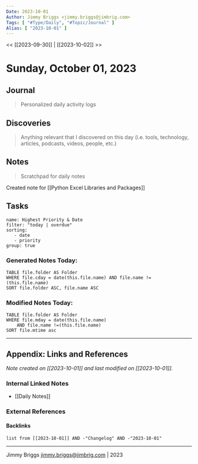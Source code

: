 ```yaml
---
Date: 2023-10-01
Author: Jimmy Briggs <jimmy.briggs@jimbrig.com>
Tags: [ "#Type/Daily", "#Topic/Journal" ]
Alias: [ "2023-10-01" ]
---
```


<< [[2023-09-30]] | [[2023-10-02]] >>

# Sunday, October 01, 2023

## Journal

> Personalized daily activity logs

## Discoveries

> Anything relevant that I discovered on this day (i.e. tools, technology, articles, podcasts, videos, people, etc.)

## Notes

> Scratchpad for daily notes

Created note for [[Python Excel Libraries and Packages]]

## Tasks

```todoist
name: Highest Priority & Date
filter: "today | overdue"
sorting: 
   - date
   - priority
group: true
```


### Generated Notes Today:

```dataview
TABLE file.folder AS Folder 
WHERE file.cday = date(this.file.name) AND file.name !=(this.file.name) 
SORT file.folder ASC, file.name ASC
```

### Modified Notes Today:

```dataview
TABLE file.folder AS Folder
WHERE file.mday = date(this.file.name) 
	AND file.name !=(this.file.name)
SORT file.mtime asc
```

***

## Appendix: Links and References

*Note created on [[2023-10-01]] and last modified on [[2023-10-01]].*

### Internal Linked Notes

- [[Daily Notes]]

### External References

#### Backlinks

```dataview
list from [[2023-10-01]] AND -"Changelog" AND -"2023-10-01"
```


***

Jimmy Briggs <jimmy.briggs@jimbrig.com> | 2023